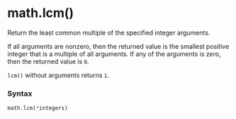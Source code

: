 # math.lcm()

Return the least common multiple of the specified integer arguments.

If all arguments are nonzero, then the returned value is the smallest positive integer that is a multiple of all arguments. If any of the arguments is zero, then the returned value is `0`. 

`lcm()` without arguments returns `1`.

### Syntax

```python
math.lcm(*integers)
```
